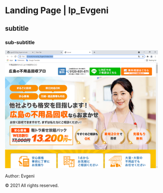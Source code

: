 # Landing Page | lp_Evgeni

## subtitle

### sub-subtitle


![Node Expert](./front.png)

Author: Evgeni

&copy; 2021 All rights reserved.